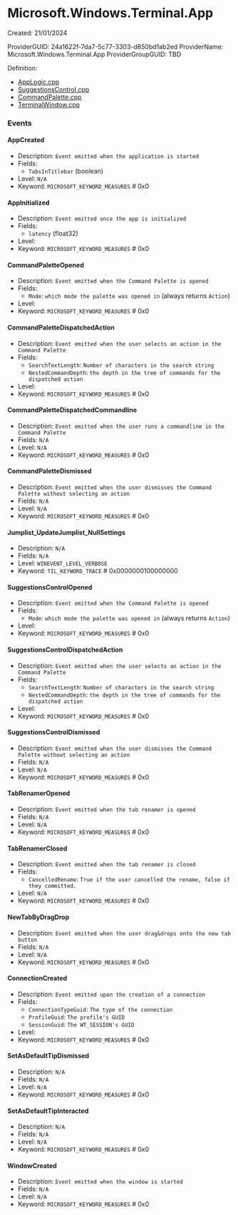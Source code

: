 # Microsoft.Windows.Terminal.App

Created: 21/01/2024

ProviderGUID: 24a1622f-7da7-5c77-3303-d850bd1ab2ed
ProviderName: Microsoft.Windows.Terminal.App
ProviderGroupGUID: TBD

Definition:

- [AppLogic.cpp](https://github.com/microsoft/terminal/blob/0d47c862c2d8e4733ed8bcc6d57a90105d4d1712/src/cascadia/TerminalApp/AppLogic.cpp)
- [SuggestionsControl.cpp](https://github.com/microsoft/terminal/blob/0d47c862c2d8e4733ed8bcc6d57a90105d4d1712/src/cascadia/TerminalApp/SuggestionsControl.cpp)
- [CommandPalette.cpp](https://github.com/microsoft/terminal/blob/0d47c862c2d8e4733ed8bcc6d57a90105d4d1712/src/cascadia/TerminalApp/CommandPalette.cpp)
- [TerminalWindow.cpp](https://github.com/microsoft/terminal/blob/0d47c862c2d8e4733ed8bcc6d57a90105d4d1712/src/cascadia/TerminalApp/TerminalWindow.cpp)

### Events

#### AppCreated

- Description: `Event emitted when the application is started`
- Fields:
    - `TabsInTitlebar` (boolean)
- Level: `N/A`
- Keyword: `MICROSOFT_KEYWORD_MEASURES` # 0x0

#### AppInitialized

- Description: `Event emitted once the app is initialized`
- Fields:
    - `latency` (float32)
- Level:
- Keyword: `MICROSOFT_KEYWORD_MEASURES` # 0x0

#### CommandPaletteOpened

- Description: `Event emitted when the Command Palette is opened`
- Fields:
    - `Mode`: `which mode the palette was opened in` (always returns `Action`)
- Level:
- Keyword: `MICROSOFT_KEYWORD_MEASURES` # 0x0

#### CommandPaletteDispatchedAction

- Description: `Event emitted when the user selects an action in the Command Palette`
- Fields:
    - `SearchTextLength`: `Number of characters in the search string`
    - `NestedCommandDepth`: `the depth in the tree of commands for the dispatched action`
- Level:
- Keyword: `MICROSOFT_KEYWORD_MEASURES` # 0x0

#### CommandPaletteDispatchedCommandline

- Description: `Event emitted when the user runs a commandline in the Command Palette`
- Fields: `N/A`
- Level: `N/A`
- Keyword: `MICROSOFT_KEYWORD_MEASURES` # 0x0

#### CommandPaletteDismissed

- Description: `Event emitted when the user dismisses the Command Palette without selecting an action`
- Fields: `N/A`
- Level: `N/A`
- Keyword: `MICROSOFT_KEYWORD_MEASURES` # 0x0

#### Jumplist_UpdateJumplist_NullSettings

- Description: `N/A`
- Fields: `N/A`
- Level: `WINEVENT_LEVEL_VERBOSE`
- Keyword: `TIL_KEYWORD_TRACE` # 0x0000000100000000

#### SuggestionsControlOpened

- Description: `Event emitted when the Command Palette is opened`
- Fields:
    - `Mode`: `which mode the palette was opened in` (always returns `Action`)
- Level:
- Keyword: `MICROSOFT_KEYWORD_MEASURES` # 0x0

#### SuggestionsControlDispatchedAction

- Description: `Event emitted when the user selects an action in the Command Palette`
- Fields:
    - `SearchTextLength`: `Number of characters in the search string`
    - `NestedCommandDepth`: `the depth in the tree of commands for the dispatched action`
- Level:
- Keyword: `MICROSOFT_KEYWORD_MEASURES` # 0x0

#### SuggestionsControlDismissed

- Description: `Event emitted when the user dismisses the Command Palette without selecting an action`
- Fields: `N/A`
- Level: `N/A`
- Keyword: `MICROSOFT_KEYWORD_MEASURES` # 0x0

#### TabRenamerOpened

- Description: `Event emitted when the tab renamer is opened`
- Fields: `N/A`
- Level: `N/A`
- Keyword: `MICROSOFT_KEYWORD_MEASURES` # 0x0

#### TabRenamerClosed

- Description: `Event emitted when the tab renamer is closed`
- Fields:
    - `CancelledRename`: `True if the user cancelled the rename, false if they committed.`
- Level: `N/A`
- Keyword: `MICROSOFT_KEYWORD_MEASURES` # 0x0

#### NewTabByDragDrop

- Description: `Event emitted when the user drag&drops onto the new tab button`
- Fields: `N/A`
- Level: `N/A`
- Keyword: `MICROSOFT_KEYWORD_MEASURES` # 0x0

#### ConnectionCreated

- Description: `Event emitted upon the creation of a connection`
- Fields:
    - `ConnectionTypeGuid`: `The type of the connection`
    - `ProfileGuid`: `The profile's GUID`
    - `SessionGuid`: `The WT_SESSION's GUID`
- Level:
- Keyword: `MICROSOFT_KEYWORD_MEASURES` # 0x0

#### SetAsDefaultTipDismissed

- Description: `N/A`
- Fields: `N/A`
- Level: `N/A`
- Keyword: `MICROSOFT_KEYWORD_MEASURES` # 0x0

#### SetAsDefaultTipInteracted

- Description: `N/A`
- Fields: `N/A`
- Level: `N/A`
- Keyword: `MICROSOFT_KEYWORD_MEASURES` # 0x0

#### WindowCreated

- Description: `Event emitted when the window is started`
- Fields: `N/A`
- Level: `N/A`
- Keyword: `MICROSOFT_KEYWORD_MEASURES` # 0x0
